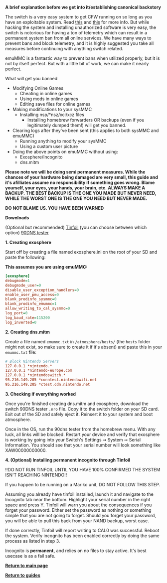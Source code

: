 **A brief explanation before we get into it/establishing canonical backstory**

The switch is a very easy system to get CFW running on so long as you have an exploitable system. Read [this](https://ismyswitchpatched.com) and [this](switchgui.de) for more info.
But while hacking the system and installing unauthorized software is very easy, the switch is notorious for having a ton of telemetry which can result in a permanent system ban from all online services.
We have many ways to prevent bans and block telemetry, and it is highly suggested you take all measures before continuing with anything switch related.

emuMMC is a fantastic way to prevent bans when utilized properly, but it is not by itself perfect. But with a little bit of work, we can make it nearly perfect.

What will get you banned

- Modifying Online Games
	- Cheating in online games
    - Using mods in online games
    - Editing save files for online games
- Making modifications to your sysMMC
    - Installing nsp/*nsz/xci/xcz files
		- Installing homebrew forwarders OR backups (even if you legitimately dumped them!) will get you banned. 
- Clearing logs after they've been sent (this applies to both sysMMC and emuMMC)
    - Running anything to modify your sysMMC
	- Using a custom user picture
- Doing the above points on emuMMC without using:
	- Exosphere/Incognito
	- dns.mitm

**Please note we will be doing semi permanent measures. While the chances of your hardware being damaged are very small, this guide and it's afilliates assume no responsibility if something goes wrong. Blame yourself, your eyes, your hands, your brain, etc.**
**ALWAYS MAKE A BACKUP. THE BEST BACKUP IS THE ONE YOU MADE BUT NEVER NEED, WHILE THE WORST ONE IS THE ONE YOU NEED BUT NEVER MADE.**

**DO NOT BLAME US. YOU HAVE BEEN WARNED**

**Downloads**

(Optional but recommended) [Tinfoil](https://tinfoil.io/Download#download) (you can choose between which option)
[90DNS tester](https://github.com/meganukebmp/Switch_90DNS_tester/releases/latest)

**1. Creating exosphere**

Start off by creating a file named exosphere.ini on the root of your SD and paste the following:

**This assumes you are using emuMMC:**
	
```INI
[exosphere]
debugmode=1
debugmode_user=0
disable_user_exception_handlers=0
enable_user_pmu_access=0
blank_prodinfo_sysmmc=0
blank_prodinfo_emummc=1
allow_writing_to_cal_sysmmc=0
log_port=0
log_baud_rate=115200
log_inverted=0
```

**2. Creating dns.mitm**

Create a file named `emummc.txt` in `/atmosphere/hosts/` (the `hosts` folder might not exist, so make sure to create it if it's absent) 
and paste this in your `emummc.txt` file:

```INI
# Block Nintendo Servers
127.0.0.1 *nintendo.*
127.0.0.1 *nintendo-europe.com
127.0.0.1 *nintendoswitch.*
95.216.149.205 *conntest.nintendowifi.net
95.216.149.205 *ctest.cdn.nintendo.net
```

**3. Checking if everything worked**

Once you're finished creating dns.mitm and exosphere, download the switch 90DNS tester `.nro` file. Copy it to the switch folder on your SD card. 
Exit out of the SD and safely eject it. Reinsert it to your system and boot atmosphere. 

Once in the OS, run the 90dns tester from the homebrew menu. With any luck, all links will be blocked. Restart your device and verify that exosphere is working by going into your Switch's Settings ➞ System ➞ Serial Information. You should see that your serial number will look something like XAW00000000000.

**4. (Optional) Installing permanent incognito through Tinfoil**

!!DO NOT RUN TINFOIL UNTIL YOU HAVE 100% CONFIRMED THE SYSTEM ISN'T REACHING NINTENDO!!

If you happen to be running on a Mariko unit, DO NOT FOLLOW THIS STEP.

Assuming you already have tinfoil installed, launch it and navigate to the Incognito tab near the bottom.
Highlight your serial number in the right space and press Y. Tinfoil will warn you about the consequences if you forget your password.
Either set the password as nothing or something simple that you are not going to forget. Should you forget your password, you will be able to pull this back from your NAND backup, worst case.

If done correctly, Tinfoil will report writing to CAL0 was successful. Reboot the system. Verify incognito has been enabled correctly by doing the same process as listed in step 3.

Incognito is **permanent,** and relies on no files to stay active. It's best usecase is as a fail safe. 

**[Return to main page](https://magolol.github.io)**

**[Return to guides](https://magolol.github.io/guides)**


